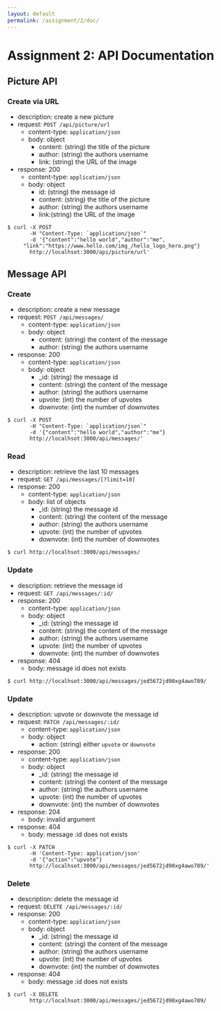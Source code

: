 ```yaml
---
layout: default
permalink: /assignment/2/doc/
---
```


# Assignment 2: API Documentation

## Picture API

### Create via URL

- description: create a new picture
- request: `POST /api/picture/url`
    - content-type: `application/json`
    - body: object
      - content: (string) the title of the picture
      - author: (string) the authors username
      - link: (string) the URL of the image
- response: 200
    - content-type: `application/json`
    - body: object
      - id: (string) the message id
      - content: (string) the title of the picture
      - author: (string) the authors username
      - link:(string) the URL of the image

```
$ curl -X POST
       -H "Content-Type: `application/json`"
       -d '{"content":"hello world","author":"me",
     "link":"https://www.hello.com/img_/hello_logo_hero.png"}
       http://localhsot:3000/api/picture/url'
```


## Message API

### Create

- description: create a new message
- request: `POST /api/messages/`
    - content-type: `application/json`
    - body: object
      - content: (string) the content of the message
      - author: (string) the authors username
- response: 200
    - content-type: `application/json`
    - body: object
      - _id: (string) the message id
      - content: (string) the content of the message
      - author: (string) the authors username
      - upvote: (int) the number of upvotes
      - downvote: (int) the number of downvotes

```
$ curl -X POST
       -H "Content-Type: `application/json`"
       -d '{"content":"hello world","author":"me"}
       http://localhsot:3000/api/messages/'
```

### Read

- description: retrieve the last 10 messages
- request: `GET /api/messages/[?limit=10]`   
- response: 200
    - content-type: `application/json`
    - body: list of objects
      - _id: (string) the message id
      - content: (string) the content of the message
      - author: (string) the authors username
      - upvote: (int) the number of upvotes
      - downvote: (int) the number of downvotes

```
$ curl http://localhsot:3000/api/messages/
```

###  Update

- description: retrieve the message id
- request: `GET /api/messages/:id/`
- response: 200
    - content-type: `application/json`
    - body: object
      - _id: (string) the message id
      - content: (string) the content of the message
      - author: (string) the authors username
      - upvote: (int) the number of upvotes
      - downvote: (int) the number of downvotes
- response: 404
    - body: message id does not exists

```
$ curl http://localhsot:3000/api/messages/jed5672jd90xg4awo789/
```

### Update

- description: upvote or downvote the message id
- request: `PATCH /api/messages/:id/`
    - content-type: `application/json`
    - body: object
      - action: (string) either `upvote` or `downvote`
- response: 200
    - content-type: `application/json`
    - body: object
      - _id: (string) the message id
      - content: (string) the content of the message
      - author: (string) the authors username
      - upvote: (int) the number of upvotes
      - downvote: (int) the number of downvotes
- response: 204
    - body: invalid argument
- response: 404
    - body: message :id does not exists

```
$ curl -X PATCH
       -H 'Content-Type: application/json'
       -d '{"action":"upvote"}
       http://localhsot:3000/api/messages/jed5672jd90xg4awo789/'
```


### Delete

- description: delete the message id
- request: `DELETE /api/messages/:id/`
- response: 200
    - content-type: `application/json`
    - body: object
        - _id: (string) the message id
        - content: (string) the content of the message
        - author: (string) the authors username
        - upvote: (int) the number of upvotes
        - downvote: (int) the number of downvotes
- response: 404
    - body: message :id does not exists

```
$ curl -X DELETE
       http://localhsot:3000/api/messages/jed5672jd90xg4awo789/
```
